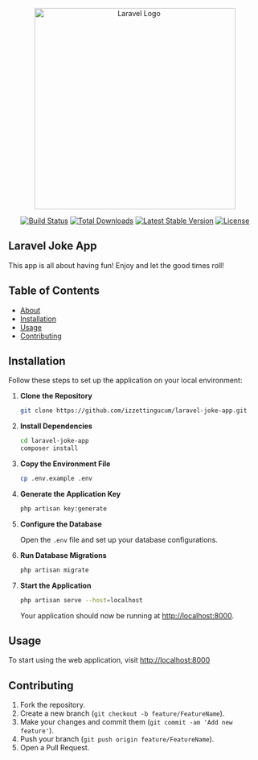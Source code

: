 <p align="center">
    <a href="https://laravel.com" target="_blank">
        <img src="https://raw.githubusercontent.com/laravel/art/master/logo-lockup/5%20SVG/2%20CMYK/1%20Full%20Color/laravel-logolockup-cmyk-red.svg" width="400" alt="Laravel Logo">
    </a>
</p>

<p align="center">
    <a href="https://github.com/laravel/framework/actions"><img src="https://github.com/laravel/framework/workflows/tests/badge.svg" alt="Build Status"></a>
    <a href="https://packagist.org/packages/laravel/framework"><img src="https://img.shields.io/packagist/dt/laravel/framework" alt="Total Downloads"></a>
    <a href="https://packagist.org/packages/laravel/framework"><img src="https://img.shields.io/packagist/v/laravel/framework" alt="Latest Stable Version"></a>
    <a href="https://packagist.org/packages/laravel/framework"><img src="https://img.shields.io/packagist/l/laravel/framework" alt="License"></a>
</p>

## Laravel Joke App

This app is all about having fun! Enjoy and let the good times roll!

## Table of Contents

- [About](#about)
- [Installation](#installation)
- [Usage](#usage)
- [Contributing](#contributing)

## Installation

Follow these steps to set up the application on your local environment:

1. **Clone the Repository**

    ```bash
    git clone https://github.com/izzettingucum/laravel-joke-app.git
    ```

2. **Install Dependencies**

    ```bash
    cd laravel-joke-app
    composer install
    ```

3. **Copy the Environment File**

    ```bash
    cp .env.example .env
    ```

4. **Generate the Application Key**

    ```bash
    php artisan key:generate
    ```

5. **Configure the Database**

   Open the `.env` file and set up your database configurations.

6. **Run Database Migrations**

    ```bash
    php artisan migrate
    ```

7. **Start the Application**

    ```bash
    php artisan serve --host=localhost
    ```

   Your application should now be running at [http://localhost:8000](http://localhost:8000).

## Usage

To start using the web application, visit [http://localhost:8000](http://localhost:8000)

## Contributing

1. Fork the repository.
2. Create a new branch (`git checkout -b feature/FeatureName`).
3. Make your changes and commit them (`git commit -am 'Add new feature'`).
4. Push your branch (`git push origin feature/FeatureName`).
5. Open a Pull Request.
